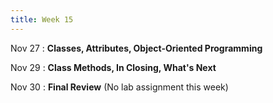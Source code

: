 ```yaml
---
title: Week 15
---
```


Nov 27
: **Classes, Attributes, Object-Oriented Programming**
  
Nov 29
: **Class Methods, In Closing, What's Next**

Nov 30
: **Final Review** (No lab assignment this week)
